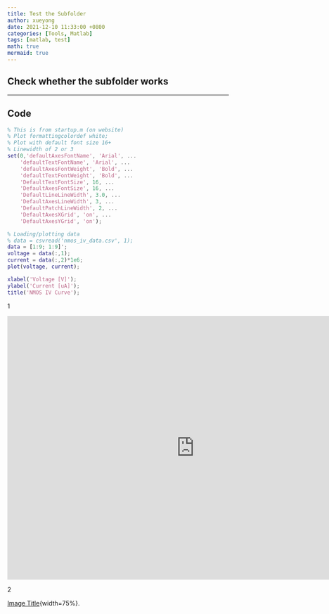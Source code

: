 ```yaml
---
title: Test the Subfolder
author: xueyong
date: 2021-12-10 11:33:00 +0800
categories: [Tools, Matlab]
tags: [matlab, test]
math: true
mermaid: true
---
```


## Check whether the subfolder works
---

## Code
```matlab
% This is from startup.m (on website)
% Plot formattingcolordef white;
% Plot with default font size 16+
% Linewidth of 2 or 3
set(0,'defaultAxesFontName', 'Arial', ...
    'defaultTextFontName', 'Arial', ...
    'defaultAxesFontWeight', 'Bold', ...
    'defaultTextFontWeight', 'Bold', ...
    'DefaultTextFontSize', 16, ...
    'DefaultAxesFontSize', 16, ...
    'DefaultLineLineWidth', 3.0, ...
    'DefaultAxesLineWidth', 3, ...
    'DefaultPatchLineWidth', 2, ...
    'DefaultAxesXGrid', 'on', ...
    'DefaultAxesYGrid', 'on');

% Loading/plotting data
% data = csvread('nmos_iv_data.csv', 1);
data = [1:9; 1:9]';
voltage = data(:,1);
current = data(:,2)*1e6;
plot(voltage, current);

xlabel('Voltage [V]');
ylabel('Current [uA]');
title('NMOS IV Curve');
```


1

<center><embed src="https://raw.githubusercontent.com/ntuzxy/ntuzxy.github.io/master/figs/matlab/BL_MC.pdf" width="850" height="600"></center>

2

[Image Title](https://raw.githubusercontent.com/ntuzxy/ntuzxy.github.io/master/figs/matlab/BL_MC.pdf){width=75%}.






